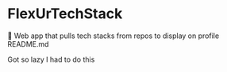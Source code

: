 # FlexUrTechStack
🦾 Web app that pulls tech stacks from repos to display on profile README.md

Got so lazy I had to do this
